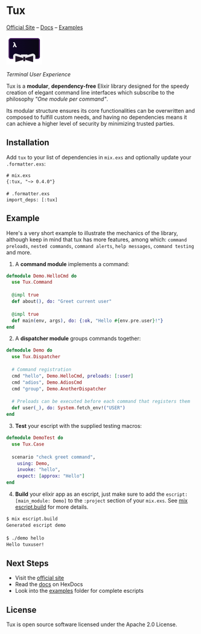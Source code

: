 # Tux

[Official Site](https://tuxpkg.dev/)
– [Docs](https://hexdocs.pm/tux)
– [Examples](https://github.com/threatfender/tux/tree/master/examples)

<img src="assets/logo.png"/>

*Terminal User Experience*

Tux is a **modular**, **dependency-free** Elixir library
designed for the speedy creation of elegant command line interfaces
which subscribe to the philosophy *"One module per command"*.

Its modular structure ensures its core functionalities can be overwritten
and composed to fulfill custom needs, and having no dependencies means it can
achieve a higher level of security by minimizing trusted parties.

## Installation

Add `tux` to your list of dependencies in `mix.exs` and optionally update
your `.formatter.exs`:

```
# mix.exs
{:tux, "~> 0.4.0"}

# .formatter.exs
import_deps: [:tux]
```

## Example

Here's a very short example to illustrate the mechanics of the library,
although keep in mind that tux has more features, among which: `command preloads`, `nested commands`, `command alerts`, `help messages`, `command testing` and more.

1. A **command module** implements a command:

```elixir
defmodule Demo.HelloCmd do
  use Tux.Command

  @impl true
  def about(), do: "Greet current user"

  @impl true
  def main(env, args), do: {:ok, "Hello #{env.pre.user}!"}
end
```

2. A **dispatcher module** groups commands together:

```elixir
defmodule Demo do
  use Tux.Dispatcher

  # Command registration
  cmd "hello", Demo.HelloCmd, preloads: [:user]
  cmd "adios", Demo.AdiosCmd
  cmd "group", Demo.AnotherDispatcher

  # Preloads can be executed before each command that registers them
  def user(_), do: System.fetch_env!("USER")
end
```

3. **Test** your escript with the supplied testing macros:

```elixir
defmodule DemoTest do
  use Tux.Case

  scenario "check greet command",
    using: Demo,
    invoke: "hello",
    expect: [approx: "Hello"]
end
```

4. **Build** your elixir app as an escript, just make sure to add the
 `escript: [main_module: Demo]` to the `:project` section of your `mix.exs`.
 See [mix escript.build](https://hexdocs.pm/mix/main/Mix.Tasks.Escript.Build.html) for more details.

```sh
$ mix escript.build
Generated escript demo

$ ./demo hello
Hello tuxuser!
```

## Next Steps

  * Visit the [official site](https://tuxpkg.dev)
  * Read the [docs](https://hexdocs.pm/tux) on HexDocs
  * Look into the [examples](https://github.com/threatfender/tux/tree/master/examples) folder for complete escripts

## License

Tux is open source software licensed under the Apache 2.0 License.
